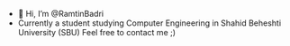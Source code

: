 - 👋 Hi, I’m @RamtinBadri
- Currently a student studying Computer Engineering
in Shahid Beheshti University (SBU)
Feel free to contact me ;)
<!---
RamtinBadri/RamtinBadri is a ✨ special ✨ repository because its `README.md` (this file) appears on your GitHub profile.
You can click the Preview link to take a look at your changes.
--->
